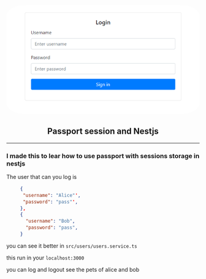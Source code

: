 <p align="center">
<img src="./doc/login.png" style="border-radius: 10%;"> </img>
</p>

<h2 align="center"> Passport session and Nestjs</h2>

---

### I made this to lear how to use passport with sessions storage in nestjs

The user that can you log is

```json
     {
      "username": "Alice"',
      "password": "pass"',
     },
     {
       "username": "Bob",
       "password": "pass",
     }
```

you can see it better in `src/users/users.service.ts`

this run in your `localhost:3000`

you can log and logout see the pets of alice and bob
